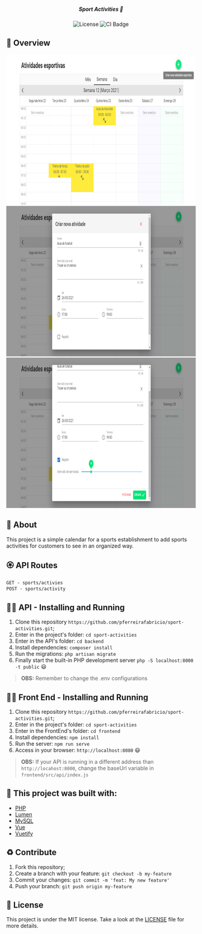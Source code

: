 <h5 align="center">
  <b>Sport Activities</b> 🥋
</h5>
<p align="center">
  <img alt="License" src="https://img.shields.io/badge/license-MIT-green">
  <img alt="CI Badge" src="https://github.com/pferreirafabricio/sport-activities/actions/workflows/php-test.yml/badge.svg">
</p>

## :eyes: Overview 
<div>
  <img src="./docs/home.png" width="auto" height="400px"/>
   <img src="./docs/create-activity-1.png" width="auto" height="400px"/>
   <img src="./docs/create-activity-2.png" width="auto" height="400px"/>
</div>

## :open_book: About
This project is a simple calendar for a sports establishment to add sports activities for customers to see in an organized way. <br />

## :rosette: API Routes
```
GET - sports/activies
POST - sports/activity
```

## :running_man: API - Installing and Running
 1. Clone this repository ```https://github.com/pferreirafabricio/sport-activities.git```;
 2. Enter in the project's folder: ```cd sport-activities```
 3. Enter in the API's folder: ```cd backend```
 4. Install dependencies: ```composer install```
 5. Run the migrations: ```php artisan migrate```
 6. Finally start the built-in PHP development server ```php -S localhost:8000 -t public``` 😃
 > __OBS:__ Remember to change the .env configurations <br/>
 
## 	:running_woman: Front End - Installing and Running
 1. Clone this repository ```https://github.com/pferreirafabricio/sport-activities.git```;
 2. Enter in the project's folder: ```cd sport-activities```
 3. Enter in the FrontEnd's folder: ```cd frontend```
 4. Install dependencies: ```npm install```
 5. Run the server: ```npm run serve```
 6. Access in your browser: ```http://localhost:8080``` 😃
 > __OBS:__ If your API is running in a different address than `http://locahost:8000`, change the baseUrl variable in `frontend/src/api/index.js`<br/>

## :bricks: This project was built with: 
- [PHP](https://www.php.net)
- [Lumen](https://lumen.laravel.com/)
- [MySQL](https://www.mysql.com)
- [Vue](https://vuejs.org/)
- [Vuetify](https://vuetifyjs.com/)

## :recycle: Contribute
 1. Fork this repository;
 2. Create a branch with your feature: ```git checkout -b my-feature```
 3. Commit your changes: ```git commit -m 'feat: My new feature'```
 4. Push your branch: ```git push origin my-feature```
 
## :page_with_curl:	License
This project is under the MIT license. Take a look at the [LICENSE](LICENSE.md) file for more details.
